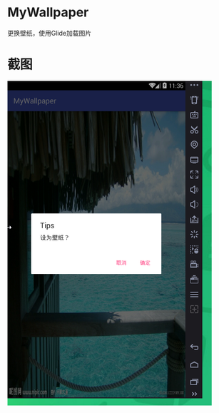 # MyWallpaper

更换壁纸，使用Glide加载图片

# 截图 
![](https://github.com/tuionf/MyWallpaper/blob/master/Nox_2017-03-15_23-36-29.png)
